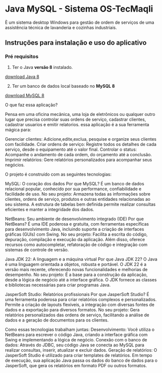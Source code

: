 #  Java MySQL - Sistema OS-TecMaqli
È um sistema desktop Windows para gestão de ordem de serviços de uma assistência técnica de lavanderia e cozinhas industriais.

## Instruções para instalação e uso do aplicativo
### Pré requisitos
1) Ter o Java **versão 8** instalado. 

[download Java 8](https://www.java.com/pt-BR/download/)

2) Ter um banco de dados local baseado no **MySQL 8**

[download MySQL 8](https://dev.mysql.com/downloads/installer/)

O que faz essa aplicação?

Pensa em uma oficina mecânica, uma loja de eletrônicos ou qualquer outro lugar que precisa controlar suas ordens de serviço, cadastrar clientes, cadastrar usuarios e emitir relatorios. 
essa aplicação é a sua ferramenta mágica para:

Gerenciar clientes: Adicione,edite,exclua, pesquise e organize seus clientes com facilidade.
Criar ordens de serviço: Registre todos os detalhes de cada serviço, desde o equipamento até o valor final.
Controlar o status: Acompanhe o andamento de cada ordem, do orçamento até a conclusão.
Imprimir relatórios: Gere relatórios personalizados para acompanhar seus negócios.

O projeto é construído com as seguintes tecnologias:

MySQL: O coração dos dados
Por que MySQL? É um banco de dados relacional popular, conhecido por sua performance, confiabilidade e facilidade de uso.
No seu projeto: Armazena todas as informações sobre clientes, ordens de serviço, produtos e outras entidades relacionadas ao seu sistema. A estrutura de tabelas bem definida permite realizar consultas eficientes e manter a integridade dos dados.

NetBeans: Seu ambiente de desenvolvimento integrado (IDE)
Por que NetBeans? É uma IDE poderosa e gratuita, com ferramentas específicas para desenvolvimento Java, incluindo suporte a criação de interfaces gráficas (GUIs) com Swing.
No seu projeto: Facilita a escrita do código, depuração, compilação e execução da aplicação. Além disso, oferece recursos como autocompletar, refatoração de código e integração com sistemas de controle de versão.

Java JDK 22: A linguagem e a máquina virtual
Por que Java JDK 22? O Java é uma linguagem orientada a objetos, robusta e portável. O JDK 22 é a versão mais recente, oferecendo novas funcionalidades e melhorias de desempenho.
No seu projeto: É a base para a construção da aplicação, desde a lógica de negócio até a interface gráfica. O JDK fornece as classes e bibliotecas necessárias para criar programas Java.

JasperSoft Studio: Relatórios profissionais
Por que JasperSoft Studio? É uma ferramenta poderosa para criar relatórios complexos e personalizados. Permite a criação de layouts flexíveis, a integração com diversas fontes de dados e a exportação para diversos formatos.
No seu projeto: Gera relatórios personalizados das ordens de serviço, facilitando a análise de dados e a geração de documentos para os clientes.

Como essas tecnologias trabalham juntas:
Desenvolvimento: Você utiliza o NetBeans para escrever o código Java, criando a interface gráfica com Swing e implementando a lógica de negócio.
Conexão com o banco de dados: Através do JDBC, seu código Java se conecta ao MySQL para realizar consultas, inserir, atualizar e excluir dados.
Geração de relatórios: O JasperSoft Studio é utilizado para criar templates de relatórios. Em tempo de execução, sua aplicação Java passa os dados do banco de dados para o JasperSoft, que gera os relatórios em formato PDF ou outros formatos.
